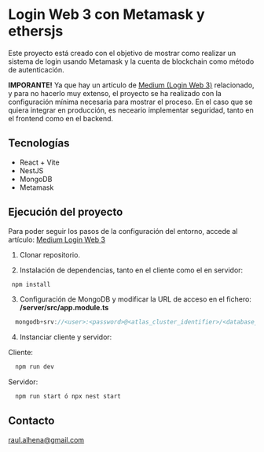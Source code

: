 # Login Web 3 con Metamask y ethersjs

Este proyecto está creado con el objetivo de mostrar como realizar un sistema de login usando Metamask y la cuenta de blockchain como método de autenticación.

**IMPORANTE!** Ya que hay un artículo de [Medium (Login Web 3)](https://raul-alhena.medium.com/login-web-3-con-metamask-y-ethers-js-b5dd9d38b803) relacionado, y para no hacerlo muy extenso, el proyecto se ha realizado con la configuración mínima necesaria para mostrar el proceso. En el caso que se quiera integrar en producción, es neceario implementar seguridad, tanto en el frontend como en el backend.

## Tecnologías

- React + Vite
- NestJS
- MongoDB
- Metamask

## Ejecución del proyecto

Para poder seguir los pasos de la configuración del entorno, accede al artículo: [Medium Login Web 3](https://raul-alhena.medium.com/login-web-3-con-metamask-y-ethers-js-b5dd9d38b803)

1. Clonar repositorio.

2. Instalación de dependencias, tanto en el cliente como el en servidor:

 ```bash
  npm install
```

3. Configuración de MongoDB y modificar la URL de acceso en el fichero: **__/server/src/app.module.ts__**

```typescript
  mongodb+srv://<user>:<password>@<atlas_cluster_identifier>/<database_name>
```
4. Instanciar cliente y servidor:

Cliente:

```bash
  npm run dev
```

Servidor: 

```bash
  npm run start ó npx nest start
```

## Contacto

raul.alhena@gmail.com